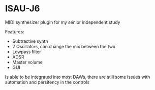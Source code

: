 # ISAU-J6
MIDI synthesizer plugin for my senior independent study

Features:

- Subtractive synth
- 2 Oscillators, can change the mix between the two
- Lowpass filter
- ADSR
- Master volume
- GUI

Is able to be integrated into most DAWs, there are still some issues with automation and persitency in the controls
